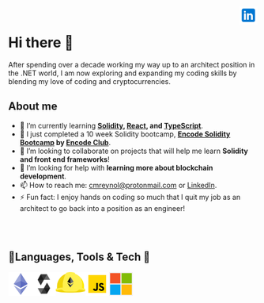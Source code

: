 <a href="https://www.linkedin.com/in/christian-reynolds-3282a39a/" rel="nofollow"> <img align="right"
            src="img/linkedin_logo.svg"
            alt="LinkedIn" height="36px" style="max-width: 100%;"> </a>
<br>


# Hi there 👋

After spending over a decade working my way up to an architect position in the .NET world, I am now exploring and expanding my coding skills by blending my love of coding and cryptocurrencies.

## About me
 
- 🌱 I’m currently learning **[Solidity](https://soliditylang.org/), [React](https://reactjs.org/), and [TypeScript](https://www.typescriptlang.org/)**.
- 🔭 I just completed a 10 week Solidity bootcamp, **[Encode Solidity Bootcamp](https://www.encode.club/encode-bootcamp) by [Encode Club](https://www.encode.club/)**.
- 👯 I’m looking to collaborate on projects that will help me learn **Solidity and front end frameworks**!
- 🤔 I’m looking for help with **learning more about blockchain development**.
- 📫 How to reach me: [cmreynol@protonmail.com](cmreynol@protonmail.com) or [LinkedIn](https://www.linkedin.com/in/christian-reynolds-3282a39a/).
- ⚡ Fun fact: I enjoy hands on coding so much that I quit my job as an architect to go back into a position as an engineer!

<br>
<br>

## 🔨Languages, Tools & Tech 👷

<p>
    <a href="https://ethereum.org" rel="nofollow"> <img align="left"
            src="img/ethereum_logo.png"
            alt="Ethereum" height="48px" style="max-width: 100%;"> </a>
    <a href="https://soliditylang.org" rel="nofollow"> <img align="left"
            src="img/solidity_logo.png"
            alt="Solidity" height="48px" style="max-width: 100%;"> </a>
    <a href="https://hardhat.org/" rel="nofollow"><img align="left" alt="Hardhat" height="42px"
            src="img/hardhat_logo.svg"
            style="max-width: 100%;"></a>
    <a href="https://www.javascript.com/" rel="nofollow"> <img align="left" alt="Javascript" height="48px"
            src="img/javascript_logo.png"
            style="max-width: 100%;"> </a>
    <a href="https://dotnet.microsoft.com/" rel="nofollow"><img align="left" alt="Microsoft" height="48px"
            src="img/microsoft_logo.png"
            style="max-width: 100%;"></a>
</p>

<!--
**christian-reynolds/christian-reynolds** is a ✨ _special_ ✨ repository because its `README.md` (this file) appears on your GitHub profile.

Here are some ideas to get you started:

- 🔭 I’m currently working on ...
- 🌱 I’m currently learning ...
- 👯 I’m looking to collaborate on ...
- 🤔 I’m looking for help with ...
- 💬 Ask me about ...
- 📫 How to reach me: ...
- 😄 Pronouns: ...
- ⚡ Fun fact: ...
-->
